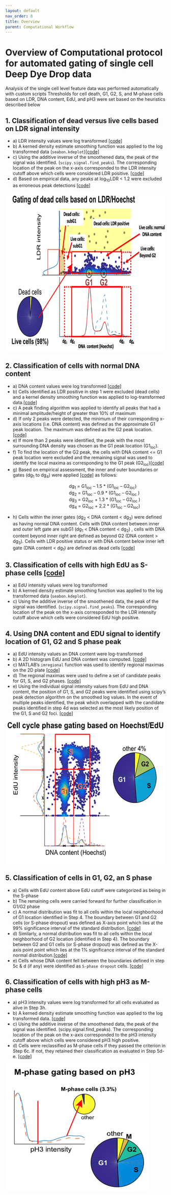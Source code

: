 ```yaml
---
layout: default
nav_order: 8
title: Overview
parent: Computational Workflow
---
```


# Overview of Computational protocol for automated gating of single cell Deep Dye Drop data

Analysis of the single cell level feature data was performed automatically with custom scripts Thresholds for cell death, G1, G2, S, and M-phase cells based on LDR, DNA content, EdU, and pH3 were set based on the heuristics described below

## 1.	Classification of dead versus live cells based on LDR signal intensity
* a)	LDR intensity values were log transformed [[code]](https://github.com/datarail/DrugResponse/blob/399c25da761196cf6cc435c1aeaeeb74d917d2d1/python/cell_cycle_gating/dead_cell_filter_ldrint.py#L54) </br>
* b)	A kerned density estimate smoothing function was applied to the log transformed data (`seabon.kdeplot`)[[code]](https://github.com/datarail/DrugResponse/blob/master/python/cell_cycle_gating/dead_cell_filter_ldrint.py#L40)
* c)	Using the additive inverse of the smoothened data, the peak of the signal was identified. (`scipy.signal.find_peaks`). The corresponding location of the peak on the x-axis corresponded to the LDR intensity cutoff above which cells were considered LDR positive. [[code]](https://github.com/datarail/DrugResponse/blob/399c25da761196cf6cc435c1aeaeeb74d917d2d1/python/cell_cycle_gating/dead_cell_filter_ldrint.py#L42)
* d)	Based on empirical data, any peaks at log<sub>10</sub>LDR < 1.2 were excluded as erroneous peak detections [[code]](https://github.com/datarail/DrugResponse/blob/399c25da761196cf6cc435c1aeaeeb74d917d2d1/python/cell_cycle_gating/dead_cell_filter_ldrint.py#L45) 

<img src="https://github.com/datarail/DrugResponse/blob/master/python/Screen%20Shot%202021-08-23%20at%204.13.22%20PM.png" width="800" height="500" class="center">


## 2.	Classification of cells with normal DNA content 
* a)	DNA content values were log transformed [[code]](https://github.com/datarail/DrugResponse/blob/399c25da761196cf6cc435c1aeaeeb74d917d2d1/python/cell_cycle_gating/dead_cell_filter_ldrint.py#L54)
* b)	Cells identified as LDR positive in step 1 were excluded (dead cells)  and a kernel density smoothing function was applied to log-transformed data.[[code]](https://github.com/datarail/DrugResponse/blob/399c25da761196cf6cc435c1aeaeeb74d917d2d1/python/cell_cycle_gating/dead_cell_filter_ldrint.py#L255)
* c)	A peak finding algorithm was applied to identify all peaks that had a minimal amplitude/height of greater than 10% of maximum 
* d)	If only 2 peaks were detected, the minimum of their corresponding x-axis locations (i.e. DNA content) was defined as the approximate G1 peak location. The maximum was defined as the G2 peak location. [[code]](https://github.com/datarail/DrugResponse/blob/399c25da761196cf6cc435c1aeaeeb74d917d2d1/python/cell_cycle_gating/dead_cell_filter_ldrint.py#L82)
* e)	If more than 2 peaks were identified, the peak with the most surrounding DNA density was chosen as the G1 peak location (G1<sub>loc</sub>).
* f)	To find the location of the G2 peak, the cells with DNA content <= G1 peak location were excluded and the remaining signal was used to identify the local maxima as corresponding to the G1 peak (G2<sub>loc</sub>)[[code]](https://github.com/datarail/DrugResponse/blob/399c25da761196cf6cc435c1aeaeeb74d917d2d1/python/cell_cycle_gating/dead_cell_filter_ldrint.py#L126)
* g)	Based on empirical assessment, the inner and outer boundaries or gates (dg<sub>1</sub> to dg<sub>4</sub>) were applied [[code]](https://github.com/datarail/DrugResponse/blob/399c25da761196cf6cc435c1aeaeeb74d917d2d1/python/cell_cycle_gating/dead_cell_filter_ldrint.py#L264) as follows:
<p style="margin-left: 200px">
dg<sub>1</sub> = G1<sub>loc</sub> – 1.5 * (G1<sub>loc</sub>  – G2<sub>loc</sub>) <br>
dg<sub>2</sub> = G1<sub>loc</sub>  – 0.9 * (G1<sub>loc</sub>  – G2<sub>loc</sub> ) <br>
dg<sub>3</sub> = G2<sub>loc</sub>  + 1.3 * (G1<sub>loc</sub>  – G2<sub>loc</sub> ) <br>
dg<sub>4</sub> = G2<sub>loc</sub>  + 2.2 * (G1<sub>loc</sub>  – G2<sub>loc</sub>) <br></p>

* h)	Cells within the inner gates (dg<sub>2</sub> < DNA content < dg<sub>3</sub>) were defined as having normal DNA content. Cells with DNA content between inner and outer left gate are subG1 (dg<sub>1</sub> < DNA content < dg<sub>2</sub>) , cells with DNA content beyond inner right are defined as beyond G2 (DNA content > dg<sub>3</sub>). Cells with LDR positive status or with DNA content below inner left gate (DNA content < dg<sub>1</sub>) are defined as dead cells [[code]](https://github.com/datarail/DrugResponse/blob/399c25da761196cf6cc435c1aeaeeb74d917d2d1/python/cell_cycle_gating/dead_cell_filter_ldrint.py#L280)

## 3.	Classification of cells with high EdU as S-phase cells [[code]](https://github.com/datarail/DrugResponse/blob/da03b5e14f25021e250ea462d1cd98a9a609911f/python/cell_cycle_gating/cellcycle_phases.py#L24)

* a)	EdU intensity values were log transformed
* b)	A kerned density estimate smoothing function was applied to the log transformed data (`seabon.kdeplot`).
* c)	Using the additive inverse of the smoothened data, the peak of the signal was identified. (`scipy.signal.find_peaks`). The corresponding location of the peak on the x-axis corresponded to the LDR intensity cutoff above which cells were considered EdU high positive. 

## 4.	Using DNA content and EDU signal to identify location of G1, G2 and S phase peak
* a)	EdU intensity values an DNA content were log-transformed
* b)	A 2D histogram EdU and DNA content was computed. [[code]](https://github.com/datarail/DrugResponse/blob/da03b5e14f25021e250ea462d1cd98a9a609911f/python/cell_cycle_gating/cellcycle_phases.py#L366)
* c)	MATLAB’s `imregional` function was used to identify regional maximas on the 2D plate [[code]](https://github.com/datarail/DrugResponse/blob/da03b5e14f25021e250ea462d1cd98a9a609911f/python/cell_cycle_gating/cellcycle_phases.py#L348)
* d)	The regional maximas were used to define a set of candidate peaks for G1, S, and G2 phases. [[code]](https://github.com/datarail/DrugResponse/blob/da03b5e14f25021e250ea462d1cd98a9a609911f/python/cell_cycle_gating/cellcycle_phases.py#L473)
* e)	Using the individual signal intensity values from EdU and DNA content, the position of G1, S, and G2 peaks were identified using scipy’s peak detection algorithm on the smoothed log values. In the event of multiple peaks identified, the peak which overlapped with the candidate peaks identified in step 4d was selected as the most likely position of the G1, S and G2 foci. [[code]](https://github.com/datarail/DrugResponse/blob/da03b5e14f25021e250ea462d1cd98a9a609911f/python/cell_cycle_gating/cellcycle_phases.py#L561)

<img src="https://github.com/datarail/DrugResponse/blob/master/python/Screen%20Shot%202021-08-23%20at%204.25.55%20PM.png" width="650" height="450" class="center">

## 5.	Classification of cells in G1, G2, an S phase
* a)	Cells with EdU content above EdU cutoff were categorized as being in the S-phase
* b)	The remaining cells were carried forward for further classification in G1/G2 phase
* c)	A normal distribution was fit to all cells within the local neighborhood of G1 location identified in Step 4. The boundary between G1 and G2 cells (or S-phase dropout) was defined as X-axis point which lies at the 99% significance interval of the standard distribution. [[code]](https://github.com/datarail/DrugResponse/blob/da03b5e14f25021e250ea462d1cd98a9a609911f/python/cell_cycle_gating/cellcycle_phases.py#L973)
* d)	Similarly, a normal distribution was fit to all cells within the local neighborhood of G2 location (identified in Step 4). The boundary between G2 and G1 cells (or S-phase dropout) was defined as the X-axis point point which lies at the 1% significance interval of the standard normal distribution.[[code]](https://github.com/datarail/DrugResponse/blob/da03b5e14f25021e250ea462d1cd98a9a609911f/python/cell_cycle_gating/cellcycle_phases.py#L986)
* e)	Cells whose DNA content fell between the boundaries defined in step 5c & d  (if any) were identified as `S-phase dropout` cells. [[code]](https://github.com/datarail/DrugResponse/blob/da03b5e14f25021e250ea462d1cd98a9a609911f/python/cell_cycle_gating/cellcycle_phases.py#L1060)

## 6.	Classification of cells with high pH3 as M-phase cells
* a)	pH3 intensity values were log transformed for all cells evaluated as alive in Step 3h.
* b)	A kerned density estimate smoothing function was applied to the log transformed data. [[code]](https://github.com/datarail/DrugResponse/blob/da03b5e14f25021e250ea462d1cd98a9a609911f/python/cell_cycle_gating/ph3_filter.py#L46)
* c)	Using the additive inverse of the smoothened data, the peak of the signal was identified. (scipy.signal.find_peaks). The corresponding location of the peak on the x-axis corresponded to the pH3 intensity cutoff above which cells were considered pH3 high positive. 
* d)	Cells were reclassified as M-phase cells if they passed the criterion in Step 6c. If not, they retained their classification as evaluated in Step 5d-e. [[code]](https://github.com/datarail/DrugResponse/blob/da03b5e14f25021e250ea462d1cd98a9a609911f/python/cell_cycle_gating/ph3_filter.py#L121)

<img src="https://github.com/datarail/DrugResponse/blob/master/python/Screen%20Shot%202021-08-23%20at%204.22.30%20PM.png" width="450" height="400" class="center">
